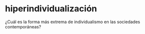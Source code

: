 # hiperindividualización

¿Cuál es la forma más extrema de individualismo en las sociedades contemporáneas?
